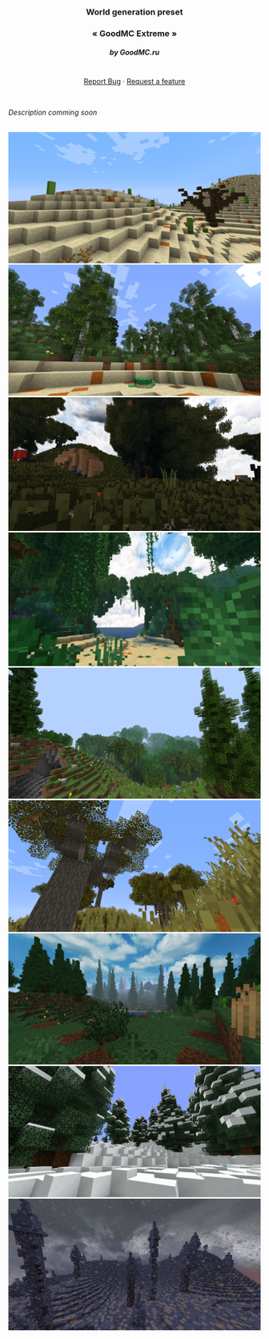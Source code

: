 <p align="center">
  <h3 align="center">World generation preset</h3>
  <h3 align="center">« GoodMC Extreme »</h3>
  <h5 align="center">by GoodMC.ru</h5>

  <p align="center">
    <br />
    <a href="https://github.com/SourceWriters/rwg-presets/issues/new?labels=bug&title=[GoodMC%20Extreme]%20Bug%20found">Report Bug</a>
    ·
    <a href="https://github.com/SourceWriters/rwg-presets/issues/new?labels=enhancement&title=[GoodMC%20Extreme]%20Feature%20request">Request a feature</a>
  </p>
</p>

<br/>

_Description comming soon_

<br/>

<img src="images/Desert.jpg" />
<br/>
<img src="images/BirchForest.jpg" />
<br/>
<img src="images/Swamp.jpg" />
<br/>
<img src="images/Jungle.jpg" />
<br/>
<img src="images/PlainsJungle.jpg" />
<br/>
<img src="images/Savanna.jpg" />
<br/>
<img src="images/Taiga.jpg" />
<br/>
<img src="images/SnowyTaiga.jpg" />
<br/>
<img src="images/IceSpikes.jpg" />